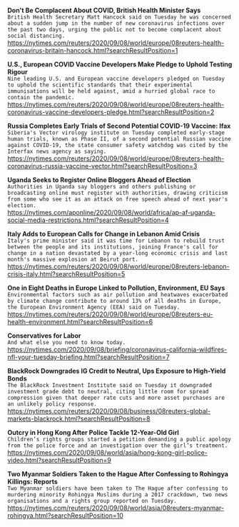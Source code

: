 **Don't Be Complacent About COVID, British Health Minister Says**\
`British Health Secretary Matt Hancock said on Tuesday he was concerned about a sudden jump in the number of new coronavirus infections over the past two days, urging the public not to become complacent about social distancing.`\
https://nytimes.com/reuters/2020/09/08/world/europe/08reuters-health-coronavirus-britain-hancock.html?searchResultPosition=1

**U.S., European COVID Vaccine Developers Make Pledge to Uphold Testing Rigour**\
`Nine leading U.S. and European vaccine developers pledged on Tuesday to uphold the scientific standards that their experimental immunisations will be held against, amid a hurried global race to contain the pandemic.`\
https://nytimes.com/reuters/2020/09/08/world/europe/08reuters-health-coronavirus-vaccine-developers-pledge.html?searchResultPosition=2

**Russia Completes Early Trials of Second Potential COVID-19 Vaccine: Ifax**\
`Siberia's Vector virology institute on Tuesday completed early-stage human trials, known as Phase II, of a second potential Russian vaccine against COVID-19, the state consumer safety watchdog was cited by the Interfax news agency as saying.`\
https://nytimes.com/reuters/2020/09/08/world/europe/08reuters-health-coronavirus-russia-vaccine-vector.html?searchResultPosition=3

**Uganda Seeks to Register Online Bloggers Ahead of Election**\
`Authorities in Uganda say bloggers and others publishing or broadcasting online must register with authorities, drawing criticism from some who see it as an attack on free speech ahead of next year's election.`\
https://nytimes.com/aponline/2020/09/08/world/africa/ap-af-uganda-social-media-restrictions.html?searchResultPosition=4

**Italy Adds to European Calls for Change in Lebanon Amid Crisis**\
`Italy's prime minister said it was time for Lebanon to rebuild trust between the people and its institutions, joining France's call for change in a nation devastated by a year-long economic crisis and last month's massive explosion at Beirut port.`\
https://nytimes.com/reuters/2020/09/08/world/europe/08reuters-lebanon-crisis-italy.html?searchResultPosition=5

**One in Eight Deaths in Europe Linked to Pollution, Environment, EU Says**\
`Environmental factors such as air pollution and heatwaves exacerbated by climate change contribute to around 13% of all deaths in Europe, the European Environment Agency (EEA) said on Tuesday.`\
https://nytimes.com/reuters/2020/09/08/world/europe/08reuters-eu-health-environment.html?searchResultPosition=6

**Conservatives for Labor**\
`And what else you need to know today.`\
https://nytimes.com/2020/09/08/briefing/coronavirus-california-wildfires-nfl-your-tuesday-briefing.html?searchResultPosition=7

**BlackRock Downgrades IG Credit to Neutral, Ups Exposure to High-Yield Bonds**\
`The BlackRock Investment Institute said on Tuesday it downgraded investment grade debt to neutral, citing little room for spread compression given that deeper rate cuts and more asset purchases are an unlikely policy response. `\
https://nytimes.com/reuters/2020/09/08/business/08reuters-global-markets-blackrock.html?searchResultPosition=8

**Outcry in Hong Kong After Police Tackle 12-Year-Old Girl**\
`Children’s rights groups started a petition demanding a public apology from the police force and an investigation over the girl’s treatment.`\
https://nytimes.com/2020/09/08/world/asia/hong-kong-girl-police-video.html?searchResultPosition=9

**Two Myanmar Soldiers Taken to the Hague After Confessing to Rohingya Killings: Reports**\
`Two Myanmar soldiers have been taken to The Hague after confessing to murdering minority Rohingya Muslims during a 2017 crackdown, two news organisations and a rights group reported on Tuesday.`\
https://nytimes.com/reuters/2020/09/08/world/asia/08reuters-myanmar-rohingya.html?searchResultPosition=10

